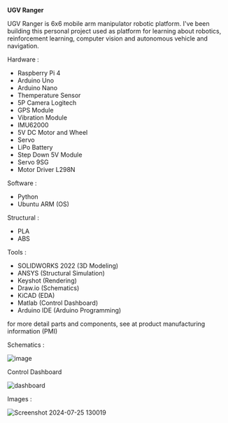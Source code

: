 **UGV Ranger** <br>

UGV Ranger is 6x6 mobile arm manipulator robotic platform. I've been building this personal project used as platform for learning about robotics, reinforcement learning, computer vision and autonomous vehicle and navigation.<br>

Hardware :
- Raspberry Pi 4 <br>
- Arduino Uno <br>
- Arduino Nano <br>
- Themperature Sensor
- 5P Camera Logitech
- GPS Module
- Vibration Module
- IMU62000
- 5V DC Motor and Wheel
- Servo
- LiPo Battery
- Step Down 5V Module
- Servo 9SG
- Motor Driver L298N

Software :
- Python <br>
- Ubuntu ARM (OS) <br>

Structural : <br>
- PLA <br>
- ABS <br>

Tools :
- SOLIDWORKS 2022 (3D Modeling)
- ANSYS (Structural Simulation)
- Keyshot (Rendering)
- Draw.io (Schematics)
- KiCAD (EDA)
- Matlab (Control Dashboard)
- Arduino IDE (Arduino Programming)

for more detail parts and components, see at product manufacturing information (PMI)

Schematics :

![image](https://github.com/kucingkuro/UGV-Legion/assets/112769418/ea6788ab-8e7a-4876-bf48-0ae1c31c3438)

Control Dashboard

![dashboard](https://github.com/kucingkuro/UGV-Legion/assets/112769418/8544cdd0-9356-4803-bf3a-e10adaa89cf1)

Images : <br>

![Screenshot 2024-07-25 130019](https://github.com/user-attachments/assets/aab57174-61e5-4946-91a1-ede65f05ae05)
